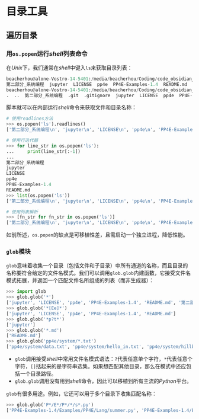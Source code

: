 # 目录工具



## 遍历目录

### 用`os.popen`运行*shell*列表命令

在*Unix*下，我们通常在*shell*中键入`ls`来获取目录列表：

```python
beacherhou@alone-Vostro-14-5401:/media/beacherhou/Coding/code_obsidian_知识库/Python编程_Markdown笔记$ ls
第二部分_系统编程  jupyter  LICENSE  pp4e  PP4E-Examples-1.4  README.md
beacherhou@alone-Vostro-14-5401:/media/beacherhou/Coding/code_obsidian_知识库/Python编程_Markdown笔记$ ls -a
.  ..  第二部分_系统编程  .git  .gitignore  jupyter  LICENSE  pp4e  PP4E-Examples-1.4  README.md
```

脚本就可以在内部运行*shell*命令来获取文件和目录名称：

```python
# 使用readlines方法
>>> os.popen('ls').readlines()
['第二部分_系统编程\n', 'jupyter\n', 'LICENSE\n', 'pp4e\n', 'PP4E-Examples-1.4\n', 'README.md\n']

# 使用行迭代器
>>> for line_str in os.popen('ls'):
...     print(line_str[:-1])
... 
第二部分_系统编程
jupyter
LICENSE
pp4e
PP4E-Examples-1.4
README.md
>>> list(os.popen('ls'))
['第二部分_系统编程\n', 'jupyter\n', 'LICENSE\n', 'pp4e\n', 'PP4E-Examples-1.4\n', 'README.md\n']

# 使用列表解析
>>> [fn_str for fn_str in os.popen('ls')]
['第二部分_系统编程\n', 'jupyter\n', 'LICENSE\n', 'pp4e\n', 'PP4E-Examples-1.4\n', 'README.md\n']
```

如前所述，`os.popen`的缺点是可移植性差，且需启动一个独立进程，降低性能。

### `glob`模块

`glob`意味着收集一个目录（包括文件和子目录）中所有通道的名称，而且目录的名称要符合给定的文件名模式。我们可以调用`glob.glob`内建函数，它接受文件名模式拓展，并返回一个匹配文件名所组成的列表（而非生成器）：

```python
>>> import glob
>>> glob.glob('*')
['jupyter', 'LICENSE', 'pp4e', 'PP4E-Examples-1.4', 'README.md', '第二部分_系统编程']
>>> glob.glob('*[Ee]*')
['jupyter', 'LICENSE', 'pp4e', 'PP4E-Examples-1.4', 'README.md']
>>> glob.glob('*p?t*')
['jupyter']
>>> glob.glob('*.md')
['README.md']
>>> glob.glob('pp4e/system/*.txt')
['pp4e/system/data.txt', 'pp4e/system/hello_in.txt', 'pp4e/system/hillbillies.txt', 'pp4e/system/input.txt', 'pp4e/system/output.txt', 'pp4e/system/spam.txt', 'pp4e/system/test.txt']
```

- `glob`调用接受*shell*中常用文件名模式语法：`?`代表任意单个字符，`*`代表任意个字符，`[]`括起来的是字符串选集。如果想匹配其他目录，那么在模式中还应包括一个目录路径。
- `glob.glob`调用没有用到*shell*命令，因此可以移植到所有主流的*Python*平台。

`glob`有很多用途。例如，它还可以用于多个目录下收集匹配名称：

```python
>>> glob.glob('P*/E*/P*/*/s*.py')
['PP4E-Examples-1.4/Examples/PP4E/Lang/summer.py', 'PP4E-Examples-1.4/Examples/PP4E/Lang/summer2.py', 'PP4E-Examples-1.4/Examples/PP4E/Lang/summer3.py', 'PP4E-Examples-1.4/Examples/PP4E/Tools/search_all.py']
```

